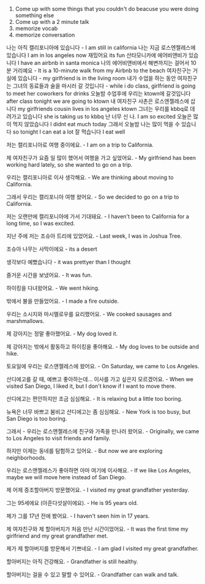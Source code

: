 1. Come up with some things that you couldn't do beacuse you were doing something else
2. Come up with a 2 minute talk
3. memorize vocab
4. memorize conversation



나는 아직 캘리포니아에 있습니다 - I am still in california
나는 지금 로스엔젤레스에 있습니다
I am in los angeles now
재밌어요
its fun
산타모니카에 에어비앤비가 있습니다
I have an airbnb in santa monica
나의 에어비앤비에서 해변까지는 걸어서 10분 거리예요 - It is a 10-minute walk from my Airbnb to the beach
여자친구는 거실에 있습니다 - my girlfriend is in the living room
내가 수업을 하는 동안 여자친구는 그녀의 동료들과 술을 마시러 갈 것입니다 - while i do class, girlfriend is going to meet her coworkers for drinks
오늘밤 수업후에 우리는 ktown에 갈것입니다
after class tonight we are going to ktown
내 여자친구 사촌은 로스엔젤레스에 삽니다
my girlfriends cousin lives in los angeles ktown
그녀는 우리를 kbbq로 데려가고 있습니다
she is taking us to kbbq
난 너무 신 나.
I am so excited
오늘은 많이 먹지 않았습니다
I didnt eat much today
그래서 오늘밤 나는 많이 먹을 수 있습니다
so tonight I can eat a lot
잘 먹습니다
I eat well





저는 캘리포니아로 여행 중이에요. - I am on a trip to California.

제 여자친구가 요즘 일 많이 했어서 여행을 가고 싶었어요. - My girlfriend has been working hard lately, so she wanted to go on a trip.

우리는 캘리포니아로 이사 생각해요. - We are thinking about moving to California.

그래서 우리는 캘리포니아 여행 왔어요. - So we decided to go on a trip to California.

저는 오랜만에 캘리포니아에 가서 기대돼요. - I haven't been to California for a long time, so I was excited.

지난 주에 저는 조슈아 트리에 있었어요. - Last week, I was in Joshua Tree.

조슈아 나무는 사막이에요 - its a desert 

생각보다 예뻤습니다 - it was prettyer than I thought

즐거운 시간을 보냈어요. - It was fun.

하이킹을 다녀왔어요. - We went hiking.

밖에서 불을 만들었어요. - I made a fire outside.

우리는 소시지와 마시멜로우를 요리했어요. - We cooked sausages and marshmallows.

제 강아지는 정말 좋아했어요. - My dog loved it.

제 강아지는 밖에서 활동하고 하이킹을 좋아해요. - My dog loves to be outside and hike.

토요일에 우리는 로스앤젤레스에 왔어요. - On Saturday, we came to Los Angeles.

산디에고를 갈 때, 예쁘고 좋아하는데... 이사를 가고 싶은지 모르겠어요. - When we visited San Diego, I liked it, but I don't know if I want to move there.

산디에고는 편안하지만 조금 심심해요. - It is relaxing but a little too boring.

뉴욕은 너무 바쁘고 붐비고 산디에고는 좀 심심해요. - New York is too busy, but San Diego is too boring.

그래서 - 우리는 로스앤젤레스에 친구와 가족을 만나러 왔어요. - Originally, we came to Los Angeles to visit friends and family.

하지만 이제는 동네를 탐험하고 있어요. - But now we are exploring neighborhoods.

우리는 로스앤젤레스가 좋아하면 아마 여기에 이사해요. - If we like Los Angeles, maybe we will move here instead of San Diego.

제 어제 증조할아버지 방문했어요. - I visited my great grandfather yesterday.

그는 95세에요 (아흔다섯살이에요). - He is 95 years old.

제가 그를 17년 전에 봤어요. - I haven't seen him in 17 years.

제 여자친구와 제 할아버지가 처음 만난 시간이었어요. - It was the first time my girlfriend and my great grandfather met.

제가 제 할아버지를 방문해서 기쁘네요. - I am glad I visited my great grandfather.

할아버지는 아직 건강해요. - Grandfather is still healthy.

할아버지는 걸을 수 있고 말할 수 있어요. - Grandfather can walk and talk.